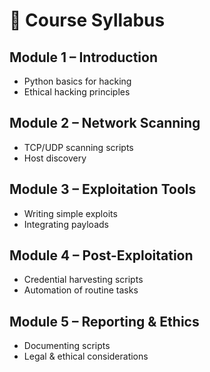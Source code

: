 # 📘 Course Syllabus

## Module 1 – Introduction
- Python basics for hacking
- Ethical hacking principles

## Module 2 – Network Scanning
- TCP/UDP scanning scripts
- Host discovery

## Module 3 – Exploitation Tools
- Writing simple exploits
- Integrating payloads

## Module 4 – Post-Exploitation
- Credential harvesting scripts
- Automation of routine tasks

## Module 5 – Reporting & Ethics
- Documenting scripts
- Legal & ethical considerations
